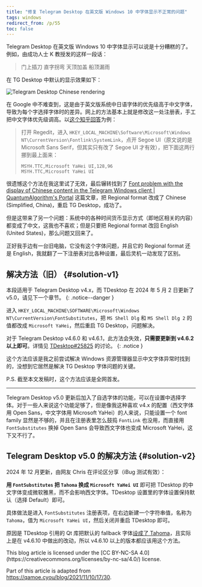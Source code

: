 ```yaml
---
title: "修复 Telegram Desktop 在英文版 Windows 10 中字体显示不正常的问题"
tags: windows
redirect_from: /p/55
toc: false
---
```


Telegram Desktop 在英文版 Windows 10 中字体显示可以说是十分糟糕的了。例如，由成功人士 K 教授发的这样一段话：

> 门上插刀 直字拐弯 天顶加盖 船顶漏雨

在 TG Desktop 中默认的显示效果如下：

![Telegram Desktop Chinese rendering](/image/windows/telegram-desktop-font-rendering.png)

在 Google 中不难查到，这是由于英文版系统中日语字体的优先级高于中文字体，导致为每个字选择字体时的差异。网上的方法基本上就是修改这一处注册表，手工把中文字体优先级调高。以[这个知乎回答](https://www.zhihu.com/question/35739625)为例：

> 打开 Regedit，进入 `HKEY_LOCAL_MACHINE\Software\Microsoft\Windows NT\CurrentVersion\Fontlink\SystemLink`，点开 Segoe UI（原文说的是 Microsoft Sans Serif，但其实只有改了 Segoe UI 才有效），把下面这两行挪到最上面来：
>
> ```text
> MSYH.TTC,Microsoft YaHei UI,128,96
> MSYH.TTC,Microsoft YaHei UI
> ```

很遗憾这个方法在我这里试了无效，最后辗转找到了 [Font problem with the display of Chinese content in the Telegram Windows client \| QuantumAlgorithm's Portal](https://qamoe.cyou/blog/2021/11/10/17/30) 这篇文章，把 Regional format 改成了 Chinese (Simplified, China)，重启 TG Desktop，成功了。

但是这带来了另一个问题：系统中的各种时间货币显示方式（即地区相关的内容）都变成了中文，这我也不喜欢；但是只要把 Regional format 改回 English (United States)，那么问题又回来了。

正好我手边有一台旧电脑，它没有这个字体问题，并且它的 Regional format 还是 English，我就翻了一下注册表对比各种设置，最后灵机一动发现了区别。

## 解决方法（旧） {#solution-v1}

本段适用于 Telegram Desktop v4.x，而 TDesktop 在 2024 年 5 月 2 日更新了 v5.0，请见下一个章节。
{: .notice--danger }

进入 `HKEY_LOCAL_MACHINE\SOFTWARE\Microsoft\Windows NT\CurrentVersion\FontSubstitutes`，把 `MS Shell Dlg` 和 `MS Shell Dlg 2` 的值都改成 `Microsoft YaHei`，然后重启 TG Desktop，问题解决。

对于 Telegram Desktop v4.6.0 和 v4.6.1，此方法会失效，**只需要更新到 v4.6.2 以上即可**。详情见 [<i class="fab fa-github"></i> TDesktop#25825](https://github.com/telegramdesktop/tdesktop/issues/25825) 的讨论。
{: .notice }

这个方法应该是我之前尝试解决 Windows 资源管理器显示中文字体异常时找到的，没想到它居然是解决 TG Desktop 字体问题的关键。

P.S. 截至本文发稿时，这个方法应该是全网首发。

---

Telegram Desktop v5.0 更新后加入了自选字体的功能，可以在设置中选择字体。对于一些人来说这个功能足够了，但是像我这种喜欢 v4.x 的配置（西文字体用 Open Sans，中文字体用 Microsoft YaHei）的人来说，只能设置一个 font family 显然是不够的，并且在注册表里怎么鼓捣 `FontLink` 也没用，而直接用 `FontSubstitutes` 换掉 Open Sans 会导致西文字体也变成 Microsoft YaHei，这下又不行了。

## Telegram Desktop v5.0 的解决方法 {#solution-v2}

2024 年 12 月更新，由网友 Chris 在评论区分享（iBug 测试有效）：

**用 `FontSubstitutes` 把 `Tahoma` 换成 `Microsoft YaHei UI`** 即可把 TDesktop 的中文字体变成微软雅黑，而不会影响西文字体。TDesktop 设置里的字体设置保持默认（选择 Default）即可。

具体做法是进入 `FontSubstitutes` 注册表项，在右边新建一个字符串值，名称为 `Tahoma`，值为 `Microsoft YaHei UI`，然后关闭并重启 TDesktop 即可。

原因是 TDesktop 引用的 Qt 库把默认的 fallback 字体[设成了 Tahoma](https://github.com/desktop-app/patches/commit/5d64e21844e4bc6e8aa014b14e40e10787f81677)，且实际上是在 v4.6.10 中做出的改动，所以 v4.6.10 以上的版本都应该用这个方法。

<div class="notice--primary" markdown="1">
This blog article is licensed under the [CC BY-NC-SA 4.0](https://creativecommons.org/licenses/by-nc-sa/4.0/) license.

Part of this article is adapted from <https://qamoe.cyou/blog/2021/11/10/17/30>.
</div>
